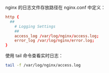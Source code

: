nginx 的日志文件存放路径在 nginx.conf 中定义：

```conf
http {
  ##
	# Logging Settings
	##
	access_log /var/log/nginx/access.log;
	error_log /var/log/nginx/error.log;
}
```

使用 tail 命令查看实时日志：

```bash
tail -f /var/log/nginx/access.log
```
